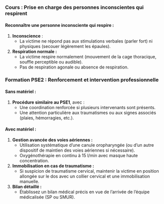 
### **Cours : Prise en charge des personnes inconscientes qui respirent**

#### **Reconnaître une personne inconsciente qui respire :**

1. **Inconscience** :
    - La victime ne répond pas aux stimulations verbales (parler fort) ni physiques (secouer légèrement les épaules).
2. **Respiration normale :**
    - La victime respire normalement (mouvement de la cage thoracique, souffle perceptible ou audible).
    - Pas de respiration agonale ou absence de respiration.

### **Formation PSE2 : Renforcement et intervention professionnelle**

#### **Sans matériel :**

1. **Procédure similaire au PSE1**, avec :
    - Une coordination renforcée si plusieurs intervenants sont présents.
    - Une attention particulière aux traumatismes ou aux signes associés (plaies, hémorragies, etc.).

#### **Avec matériel :**

1. **Gestion avancée des voies aériennes :**
    - Utilisation systématique d’une canule oropharyngée (ou d’un autre dispositif de maintien des voies aériennes si nécessaire).
    - Oxygénothérapie en continu à 15 l/min avec masque haute concentration.
2. **Immobilisation en cas de traumatisme :**
    - Si suspicion de traumatisme cervical, maintenir la victime en position allongée sur le dos avec un collier cervical et une immobilisation manuelle.
3. **Bilan détaillé :**
    - Établissez un bilan médical précis en vue de l’arrivée de l’équipe médicalisée (SP ou SMUR).